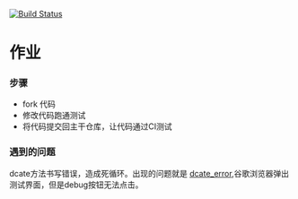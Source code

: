 [![Build Status](https://www.travis-ci.org/Jerry379/homework1.svg?branch=master)](https://www.travis-ci.org/Jerry379/homework1)

# 作业

### 步骤

* fork 代码
* 修改代码跑通测试
* 将代码提交回主干仓库，让代码通过CI测试

### 遇到的问题
dcate方法书写错误，造成死循环。出现的问题就是
[dcate_error](/img/dcate_error.png),谷歌浏览器弹出测试界面，但是debug按钮无法点击。